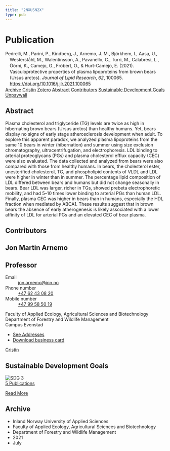 ```yaml
---
title: "2NXUSN2X"
type: pub
---
```

<h1>Publication</h1>
<article id="csl-bib-container-2NXUSN2X" class="csl-bib-container">
  <div class="csl-bib-body" style="line-height: 1.35; padding-left: 1em; text-indent:-1em;">
  <div class="csl-entry">Pedrelli, M., Parini, P., Kindberg, J., Arnemo, J. M., Bj&#xF6;rkhem, I., Aasa, U., Westerst&#xE5;hl, M., Walentinsson, A., Pavanello, C., Turri, M., Calabresi, L., &#xD6;&#xF6;rni, K., Camejo, G., Fr&#xF6;bert, O., &amp; Hurt-Camejo, E. (2021). Vasculoprotective properties of plasma lipoproteins from brown bears (Ursus arctos). <i>Journal of Lipid Research</i>, <i>62</i>, 100065. <a href="https://doi.org/10.1016/j.jlr.2021.100065">https://doi.org/10.1016/j.jlr.2021.100065</a></div>
</div>
  <div class="csl-bib-buttons">
    <a href="#taxonomy-article-2NXUSN2X" class="csl-bib-button">Archive</a>
    <a href="https://app.cristin.no/results/show.jsf?id=1921885" alt="Cristin URL" class="csl-bib-button">Cristin</a>
    <a href="http://zotero.org/groups/5402882/items/2NXUSN2X" alt="Zotero URL" class="csl-bib-button">Zotero</a>
    <a href="#abstract-article-2NXUSN2X" class="csl-bib-button">Abstract</a>
    <a href="#contributors-article-2NXUSN2X" class="csl-bib-button">Contributors</a>
    <a href="#sdg-article-2NXUSN2X" class="csl-bib-button">Sustainable Development Goals</a>
    <a href="http://www.jlr.org/article/S002222752100047X/pdf" class="csl-bib-button">Unpaywall</a>
  </div>
  <div id="csl-bib-meta-container-2NXUSN2X"></div>
</article>
<div id="csl-bib-meta-2NXUSN2X" class="csl-bib-meta">
  <article id="abstract-article-2NXUSN2X" class="abstract-article">
    <h1>Abstract</h1>
    Plasma cholesterol and triglyceride (TG) levels are twice as high in hibernating brown bears (Ursus arctos) than healthy humans. Yet, bears display no signs of early stage atherosclerosis development when adult. To explore this apparent paradox, we analyzed plasma lipoproteins from the same 10 bears in winter (hibernation) and summer using size exclusion chromatography, ultracentrifugation, and electrophoresis. LDL binding to arterial proteoglycans (PGs) and plasma cholesterol efflux capacity (CEC) were also evaluated. The data collected and analyzed from bears were also compared with those from healthy humans. In bears, the cholesterol ester, unesterified cholesterol, TG, and phospholipid contents of VLDL and LDL were higher in winter than in summer. The percentage lipid composition of LDL differed between bears and humans but did not change seasonally in bears. Bear LDL was larger, richer in TGs, showed prebeta electrophoretic mobility, and had 5–10 times lower binding to arterial PGs than human LDL. Finally, plasma CEC was higher in bears than in humans, especially the HDL fraction when mediated by ABCA1. These results suggest that in brown bears the absence of early atherogenesis is likely associated with a lower affinity of LDL for arterial PGs and an elevated CEC of bear plasma.
  </article>
  <article id="contributors-article-2NXUSN2X" class="contributors-article">
    <h1>Contributors</h1>
    <div class="personas"> <div class="vrtx-hinn-person-card"> <div class="photo"> <i class="lar la-user-circle missing-person"></i> </div> <div class="info"> <hgroup><h1>Jon Martin Arnemo</h1> <h2>Professor</h2> </hgroup><dl> <dt>Email</dt> <dd> <a href="mailto:jon.arnemo@inn.no">jon.arnemo@inn.no</a> </dd> <dt>Phone number</dt> <dd><a href="tel:+4762430820"> +47 62 43 08 20 </a></dd> <dt>Mobile number</dt> <dd><a href="tel:+4799585019"> +47 99 58 50 19 </a></dd> </dl> <p> Faculty of Applied Ecology, Agricultural Sciences and Biotechnology<br> Department of Forestry and Wildlife Management<br> Campus Evenstad </p> <ul class="vrtx-hinn-links"> <li><a href="https://www.inn.no/english/find-an-employee/jon-arnemo.html#vrtx-hinn-addresses">See Addresses</a></li> <li><a href="https://www.inn.no/english/find-an-employee/jon-arnemo.html?vrtx=vcf">Download business card</a></li> </ul> </div> </div> <a href="https://app.cristin.no/persons/show.jsf?id=328246" alt="Cristin URL" class="personas-cristin">Cristin</a> </div>
  </article>
  <article id="sdg-article-2NXUSN2X" class="sdg-article">
    <h1>Sustainable Development Goals</h1>
    <div class="sdg-container"><div id="sdg3" class="sdg"> <img src="{{< params subfolder >}}images/sdg/sdg03_en.png" class="image" alt="SDG 3"> <div class="sdg-overlay"> <a href="{{< params subfolder >}}en/archive/?sdg=3#archive" class="sdg-publication-count"><span>5</span> Publications</a> <p><a href="https://sdgs.un.org/goals/goal3" class="sdg-read-more">Read More</a></p> </div> </div></div>
  </article>
  <article id="taxonomy-article-2NXUSN2X" class="taxonomy-article">
    <h1>Archive</h1>
    <ul>
      <li>Inland Norway University of Applied Sciences</li>
      <li>Faculty of Applied Ecology, Agricultural Sciences and Biotechnology</li>
      <li>Department of Forestry and Wildlife Management</li>
      <li>2021</li>
      <li>July</li>
    </ul>
  </article>
</div>
